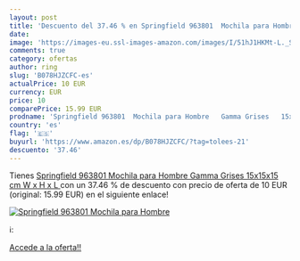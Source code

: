 ```yaml
---
layout: post
title: 'Descuento del 37.46 % en Springfield 963801  Mochila para Hombre '
date: 
image: 'https://images-eu.ssl-images-amazon.com/images/I/51hJ1HKMt-L._SL200_.jpg'
comments: true
category: ofertas
author: ring
slug: 'B078HJZCFC-es'
actualPrice: 10 EUR
currency: EUR
price: 10
comparePrice: 15.99 EUR
prodname: 'Springfield 963801  Mochila para Hombre   Gamma Grises   15x15x15 cm  W x H x L '
country: 'es'
flag: '🇪🇸'
buyurl: 'https://www.amazon.es/dp/B078HJZCFC/?tag=tolees-21'
descuento: '37.46'
---
```


Tienes [Springfield 963801  Mochila para Hombre   Gamma Grises   15x15x15 cm  W x H x L ](https://www.amazon.es/dp/B078HJZCFC/?tag=tolees-21) con un 37.46 % de descuento con precio de oferta de 10 EUR (original: 15.99 EUR) en el siguiente enlace!

[![Springfield 963801  Mochila para Hombre ](https://images-eu.ssl-images-amazon.com/images/I/51hJ1HKMt-L._SL200_.jpg)](https://www.amazon.es/dp/B078HJZCFC/?tag=tolees-21)

ℹ️:


[Accede a la oferta!!](https://www.amazon.es/dp/B078HJZCFC/?tag=tolees-21)
